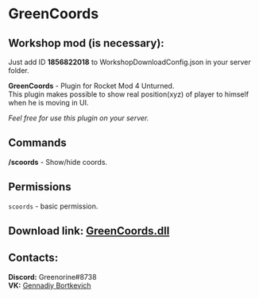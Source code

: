 # GreenCoords
## Workshop mod (is necessary):
Just add ID **1856822018** to WorkshopDownloadConfig.json in your server folder.

**GreenCoords** - Plugin for Rocket Mod 4 Unturned.  
This plugin makes possible to show real position(xyz) of player to himself when he is moving in UI.

*Feel free for use this plugin on your server.*

## Commands
**/scoords** - Show/hide coords.

## Permissions
```scoords``` - basic permission.

## Download link: [GreenCoords.dll](https://github.com/Greenorine/GreenCoords/releases/)

## Contacts:  
**Discord:** Greenorine#8738  
**VK:** [Gennadiy Bortkevich](https://vk.com/greenorine)
